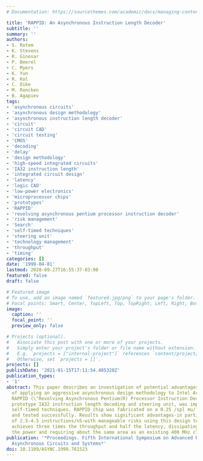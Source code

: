 ```yaml
---
# Documentation: https://sourcethemes.com/academic/docs/managing-content/

title: 'RAPPID: An Asynchronous Instruction Length Decoder'
subtitle: ''
summary: ''
authors:
- S. Rotem
- K. Stevens
- R. Ginosar
- P. Beerel
- C. Myers
- K. Yun
- R. Kol
- C. Dike
- M. Roncken
- B. Agapiev
tags:
- 'asynchronous circuits'
- 'asynchronous design methodology'
- 'asynchronous instruction length decoder'
- 'circuit'
- 'circuit CAD'
- 'circuit testing'
- 'CMOS'
- 'decoding'
- 'delay'
- 'design methodology'
- 'high-speed integrated circuits'
- 'IA32 instruction length'
- 'integrated circuit design'
- 'latency'
- 'logic CAD'
- 'low-power electronics'
- 'microprocessor chips'
- 'prototypes'
- 'RAPPID'
- 'revolving asynchronous pentium processor instruction decoder'
- 'risk management'
- 'Search'
- 'self-timed techniques'
- 'steering unit'
- 'technology management'
- 'throughput'
- 'timing'
categories: []
date: '1999-04-01'
lastmod: 2020-09-27T16:55:37-03:00
featured: false
draft: false

# Featured image
# To use, add an image named `featured.jpg/png` to your page's folder.
# Focal points: Smart, Center, TopLeft, Top, TopRight, Left, Right, BottomLeft, Bottom, BottomRight.
image:
  caption: ''
  focal_point: ''
  preview_only: false

# Projects (optional).
#   Associate this post with one or more of your projects.
#   Simply enter your project's folder or file name without extension.
#   E.g. `projects = ["internal-project"]` references `content/project/deep-learning/index.md`.
#   Otherwise, set `projects = []`.
projects: []
publishDate: '2021-01-15T17:11:54.405320Z'
publication_types:
- '1'
abstract: This paper describes an investigation of potential advantages and risks
  of applying an aggressive asynchronous design methodology to Intel Architecture.
  RAPPID (\"Revolving Asynchronous Pentium(R) Processor Instruction Decoder\"), a
  prototype IA32 instruction length decoding and steering unit, was implemented using
  self-timed techniques. RAPPID chip was fabricated on a 0.25 /spl mu/ CMOS process
  and tested successfully. Results show significant advantages-in particular, performance
  of 2.5-4.5 instructions/nS-with manageable risks using this design technology. RAPPID
  achieves three times the throughput and half the latency, dissipating only half
  the power and requiring about the same area as an existing 400 MHz clocked circuit.
publication: '*Proceedings. Fifth International Symposium on Advanced Research in
  Asynchronous Circuits and Systems*'
doi: 10.1109/ASYNC.1999.761523
---
```

